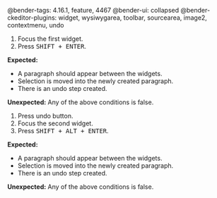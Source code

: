 @bender-tags: 4.16.1, feature, 4467
@bender-ui: collapsed
@bender-ckeditor-plugins: widget, wysiwygarea, toolbar, sourcearea, image2, contextmenu, undo

1. Focus the first widget.
1. Press <kbd>SHIFT + ENTER</kbd>.

  **Expected:**

  * A paragraph should appear between the widgets.
  * Selection is moved into the newly created paragraph.
  * There is an undo step created.

  **Unexpected:** Any of the above conditions is false.

1. Press undo button.
1. Focus the second widget.
1. Press <kbd>SHIFT + ALT + ENTER</kbd>.

  **Expected:**

  * A paragraph should appear between the widgets.
  * Selection is moved into the newly created paragraph.
  * There is an undo step created.

  **Unexpected:** Any of the above conditions is false.

